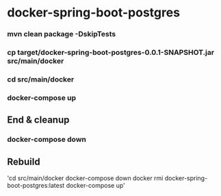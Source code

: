 # docker-spring-boot-postgres

### mvn clean package -DskipTests

### cp target/docker-spring-boot-postgres-0.0.1-SNAPSHOT.jar src/main/docker

### cd src/main/docker

### docker-compose up

## End & cleanup

### docker-compose down


## Rebuild

'cd src/main/docker
docker-compose down
docker rmi docker-spring-boot-postgres:latest
docker-compose up'
